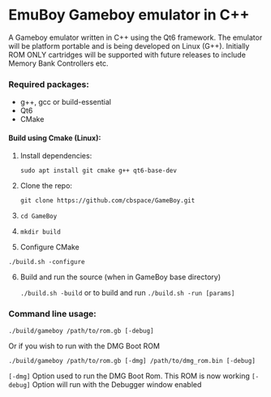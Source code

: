 # EmuBoy Gameboy emulator in C++ #

A Gameboy emulator written in C++ using the Qt6 framework. The emulator will be platform portable and is being developed on Linux (G++). Initially ROM ONLY cartridges will be supported with future releases to include Memory Bank Controllers etc.

### Required packages:
- g++, gcc or build-essential
- Qt6
- CMake

#### Build using Cmake (Linux):
1. Install dependencies:

   `sudo apt install git cmake g++ qt6-base-dev`

2. Clone the repo:

   `git clone https://github.com/cbspace/GameBoy.git`

3. `cd GameBoy`

4. `mkdir build`

5. Configure CMake

`./build.sh -configure`

6. Build and run the source (when in GameBoy base directory)

   `./build.sh -build` or to build and run `./build.sh -run [params]`

### Command line usage:
`./build/gameboy /path/to/rom.gb [-debug]`

Or if you wish to run with the DMG Boot ROM

`./build/gameboy /path/to/rom.gb [-dmg] /path/to/dmg_rom.bin [-debug]`

`[-dmg]` Option used to run the DMG Boot Rom. This ROM is now working
`[-debug]` Option will run with the Debugger window enabled
